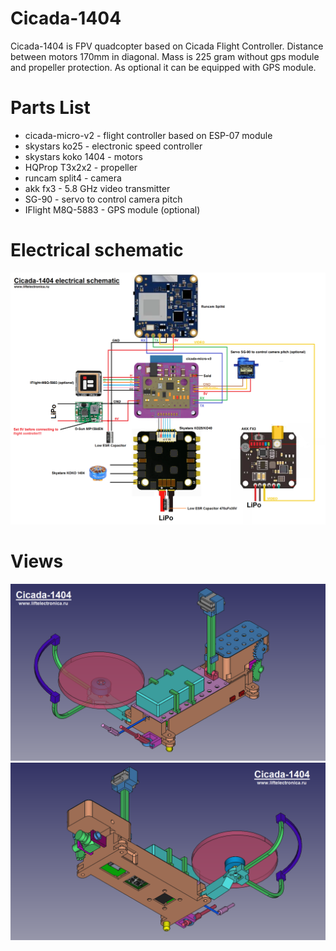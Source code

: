 # Cicada-1404

Cicada-1404 is FPV quadcopter based on Cicada Flight Controller. Distance between motors 170mm in diagonal. Mass is 225 gram without gps module and propeller protection. As optional it can be equipped with GPS module. 


# Parts List
- cicada-micro-v2 - flight controller based on ESP-07 module
- skystars ko25 - electronic speed controller
- skystars koko 1404 - motors
- HQProp T3x2x2 - propeller
- runcam split4 - camera
- akk fx3 - 5.8 GHz video transmitter
- SG-90 - servo to control camera pitch
- IFlight M8Q-5883 - GPS module (optional)


# Electrical schematic
![electrical schematic](cicada-1404-electrical-schematic.png)

# Views
![view1](cicada-1404-view1.png)
![view2](cicada-1404-view2.png)